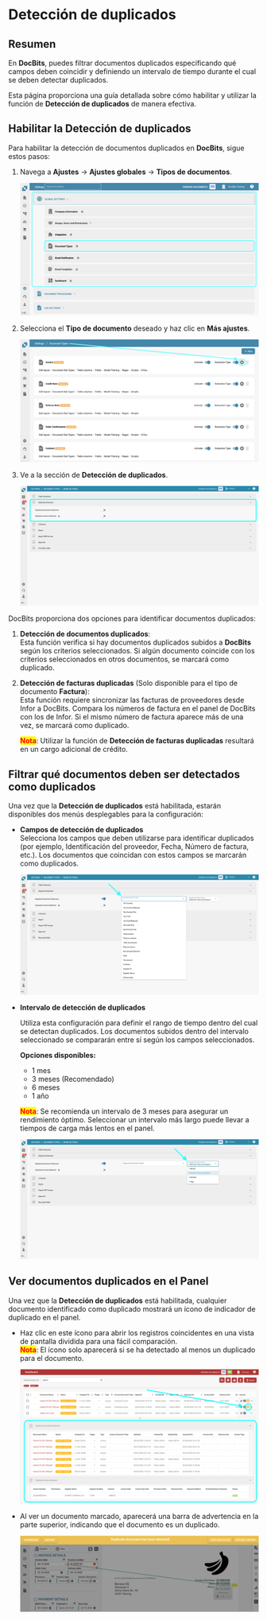 # Detección de duplicados

## Resumen

En **DocBits**, puedes filtrar documentos duplicados especificando qué campos deben coincidir y definiendo un intervalo de tiempo durante el cual se deben detectar duplicados.

Esta página proporciona una guía detallada sobre cómo habilitar y utilizar la función de **Detección de duplicados** de manera efectiva.

## Habilitar la Detección de duplicados

Para habilitar la detección de documentos duplicados en **DocBits**, sigue estos pasos:

1.  Navega a **Ajustes** → **Ajustes globales** → **Tipos de documentos**.

    ![](https://raw.githubusercontent.com/Fellow-Consulting-AG/docbits/refs/heads/main/readme/.gitbook/assets/Calculate_PO_unit_price_1.png)
2.  Selecciona el **Tipo de documento** deseado y haz clic en **Más ajustes**.

    ![](https://raw.githubusercontent.com/Fellow-Consulting-AG/docbits/refs/heads/main/readme/.gitbook/assets/Calculate_PO_unit_price_2.png)
3.  Ve a la sección de **Detección de duplicados**.

    ![](https://raw.githubusercontent.com/Fellow-Consulting-AG/docbits/refs/heads/main/readme/.gitbook/assets/DuplicateDocument_3.png)

DocBits proporciona dos opciones para identificar documentos duplicados:

1. **Detección de documentos duplicados**:\
   Esta función verifica si hay documentos duplicados subidos a **DocBits** según los criterios seleccionados. Si algún documento coincide con los criterios seleccionados en otros documentos, se marcará como duplicado.
2.  **Detección de facturas duplicadas** (Solo disponible para el tipo de documento **Factura**):\
    Esta función requiere sincronizar las facturas de proveedores desde Infor a DocBits. Compara los números de factura en el panel de DocBits con los de Infor. Si el mismo número de factura aparece más de una vez, se marcará como duplicado.

    <mark style="color:red;">**Nota**</mark>: Utilizar la función de **Detección de facturas duplicadas** resultará en un cargo adicional de crédito.

## Filtrar qué documentos deben ser detectados como duplicados

Una vez que la **Detección de duplicados** está habilitada, estarán disponibles dos menús desplegables para la configuración:

*   **Campos de detección de duplicados**\
    Selecciona los campos que deben utilizarse para identificar duplicados (por ejemplo, Identificación del proveedor, Fecha, Número de factura, etc.). Los documentos que coincidan con estos campos se marcarán como duplicados.

    ![](https://raw.githubusercontent.com/Fellow-Consulting-AG/docbits/refs/heads/main/readme/.gitbook/assets/DuplicateDocument_4.png)
*   **Intervalo de detección de duplicados**

    Utiliza esta configuración para definir el rango de tiempo dentro del cual se detectan duplicados. Los documentos subidos dentro del intervalo seleccionado se compararán entre sí según los campos seleccionados.

    **Opciones disponibles:**

    * 1 mes
    * 3 meses (Recomendado)
    * 6 meses
    * 1 año

    <mark style="color:red;">**Nota**</mark>: Se recomienda un intervalo de 3 meses para asegurar un rendimiento óptimo. Seleccionar un intervalo más largo puede llevar a tiempos de carga más lentos en el panel.

    ![](https://raw.githubusercontent.com/Fellow-Consulting-AG/docbits/refs/heads/main/readme/.gitbook/assets/DuplicateDocument_6.png)

## Ver documentos duplicados en el Panel

Una vez que la **Detección de duplicados** está habilitada, cualquier documento identificado como duplicado mostrará un ícono de indicador de duplicado en el panel.

*   Haz clic en este ícono para abrir los registros coincidentes en una vista de pantalla dividida para una fácil comparación.\
    <mark style="color:red;">**Nota**</mark>: El ícono solo aparecerá si se ha detectado al menos un duplicado para el documento.

    ![](https://raw.githubusercontent.com/Fellow-Consulting-AG/docbits/refs/heads/main/readme/.gitbook/assets/DuplicateDocument_7.png)
*   Al ver un documento marcado, aparecerá una barra de advertencia en la parte superior, indicando que el documento es un duplicado.

    ![](https://raw.githubusercontent.com/Fellow-Consulting-AG/docbits/refs/heads/main/readme/.gitbook/assets/DuplicateDocument_5.png)
